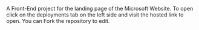 A Front-End project for the landing page of the Microsoft Website.
To open click on the deployments tab on the left side and visit the hosted link to open.
You can Fork the repository to edit.
